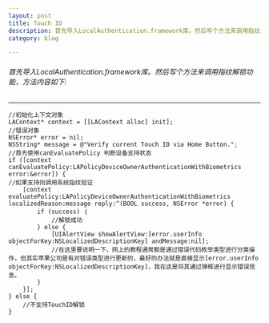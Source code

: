 ```yaml
---
layout: post
title: Touch ID
description: 首先导入LocalAuthentication.framework库。然后写个方法来调用指纹解锁功能，方法内容如下......
category: blog

---
```

###### 首先导入LocalAuthentication.framework库。然后写个方法来调用指纹解锁功能，方法内容如下:
___

    //初始化上下文对象
    LAContext* context = [[LAContext alloc] init];
    //错误对象
    NSError* error = nil;
    NSString* message = @"Verify current Touch ID via Home Button.";
    //首先使用canEvaluatePolicy 判断设备支持状态
    if ([context canEvaluatePolicy:LAPolicyDeviceOwnerAuthenticationWithBiometrics error:&error]) {
    //如果支持则调用系统指纹验证
        [context evaluatePolicy:LAPolicyDeviceOwnerAuthenticationWithBiometrics localizedReason:message reply:^(BOOL success, NSError *error) {
            if (success) ｛
                //解锁成功 
            } else {
                [UIAlertView showAlertView:[error.userInfo objectForKey:NSLocalizedDescriptionKey] andMessage:nil];
                //在这里要说明一下，网上的教程通常都是通过错误代码枚举类型进行分类操作，但其实苹果公司是有对错误类型进行更新的，最好的办法就是直接显示[error.userInfo objectForKey:NSLocalizedDescriptionKey]，我在这是将其通过弹框进行显示错误信息。
            }
        }];
    } else {
        //不支持TouchID解锁
    }

